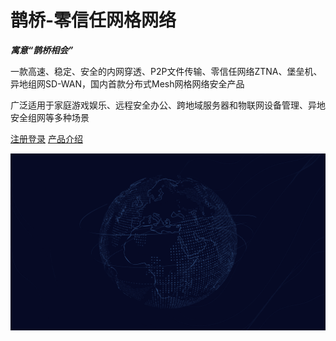 # 鹊桥-零信任网格网络

***寓意“鹊桥相会”***

一款高速、稳定、安全的内网穿透、P2P文件传输、零信任网络ZTNA、堡垒机、异地组网SD-WAN，国内首款分布式Mesh网格网络安全产品

广泛适用于家庭游戏娱乐、远程安全办公、跨地域服务器和物联网设备管理、异地安全组网等多种场景

[<i class="iconfont icon-github"></i> 注册登录](https://meshnet.uusec.com)
[产品介绍 <i class="iconfont icon-down"></i>](#main)

<!-- background image -->
![](_media/2.png)
